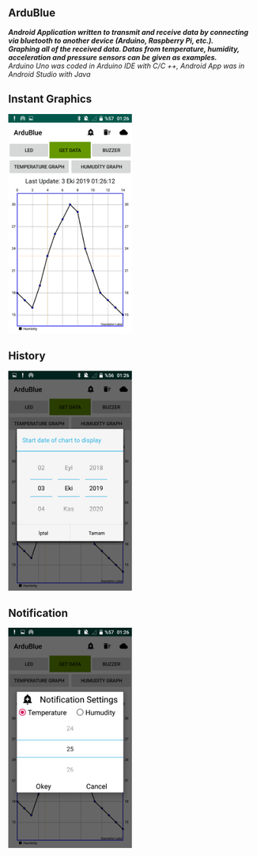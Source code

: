 ## ArduBlue
***Android Application written to transmit and receive data by connecting via bluetooth to another device (Arduino, Raspberry Pi, etc.).<br />Graphing all of the received data.
Datas from temperature, humidity, acceleration and pressure sensors can be given as examples.***
<br /> *Arduino Uno was coded in Arduino IDE with C/C ++, Android App was in Android Studio with Java*
## Instant Graphics
<img src="screenshots/graphic.png" alt="Repo List" width="250" height="whatever" >

## History
<img src="screenshots/history.png" alt="Repo List" width="250" height="whatever">

## Notification
<img src="screenshots/notification.png" alt="Repo List" width="250" height="whatever">
